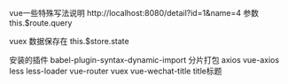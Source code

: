 vue一些特殊写法说明
http://localhost:8080/detail?id=1&name=4
参数 this.$route.query

vuex
数据保存在 this.$store.state

安装的插件
babel-plugin-syntax-dynamic-import 分片打包
axios vue-axios
less  less-loader
vue-router
vuex
vue-wechat-title  title标题
